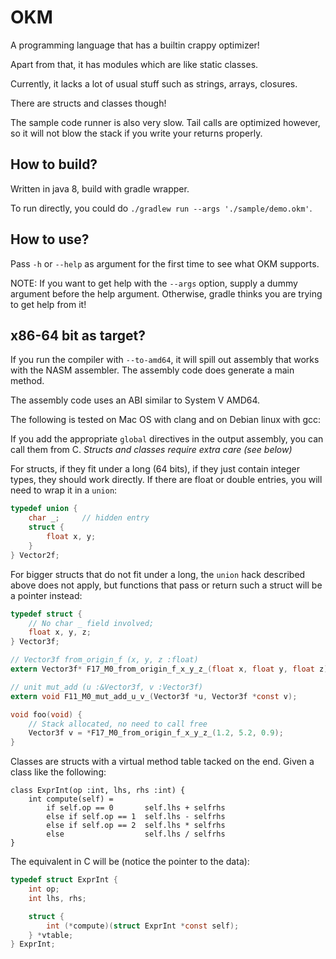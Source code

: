# OKM

A programming language that has a builtin crappy optimizer!

Apart from that, it has modules which are like static classes.

Currently, it lacks a lot of usual stuff such as strings, arrays, closures.

There are structs and classes though!

The sample code runner is also very slow. Tail calls are optimized however,
so it will not blow the stack if you write your returns properly.

## How to build?

Written in java 8, build with gradle wrapper.

To run directly, you could do `./gradlew run --args './sample/demo.okm'`.

## How to use?

Pass `-h` or `--help` as argument for the first time to see what OKM supports.

NOTE: If you want to get help with the `--args` option, supply a dummy argument before the help argument.
Otherwise, gradle thinks you are trying to get help from it!

## x86-64 bit as target?

If you run the compiler with `--to-amd64`, it will spill out assembly that works with the NASM assembler.
The assembly code does generate a main method.

The assembly code uses an ABI similar to System V AMD64.

The following is tested on Mac OS with clang and on Debian linux with gcc:

If you add the appropriate `global` directives in the output assembly,
you can call them from C. *Structs and classes require extra care (see below)*

For structs, if they fit under a long (64 bits),
if they just contain integer types, they should work directly.
If there are float or double entries, you will need to wrap it in a `union`:

```C
typedef union {
    char _;     // hidden entry
    struct {
        float x, y;
    }
} Vector2f;
```

For bigger structs that do not fit under a long,
the `union` hack described above does not apply,
but functions that pass or return such a struct will be a pointer instead:

```C
typedef struct {
    // No char _ field involved;
    float x, y, z;
} Vector3f;

// Vector3f from_origin_f (x, y, z :float)
extern Vector3f* F17_M0_from_origin_f_x_y_z_(float x, float y, float z);

// unit mut_add (u :&Vector3f, v :Vector3f)
extern void F11_M0_mut_add_u_v_(Vector3f *u, Vector3f *const v);

void foo(void) {
    // Stack allocated, no need to call free
    Vector3f v = *F17_M0_from_origin_f_x_y_z_(1.2, 5.2, 0.9);
}
```

Classes are structs with a virtual method table tacked on the end.
Given a class like the following:

```
class ExprInt(op :int, lhs, rhs :int) {
    int compute(self) =
        if self.op == 0       self.lhs + selfrhs
        else if self.op == 1  self.lhs - selfrhs
        else if self.op == 2  self.lhs * selfrhs
        else                  self.lhs / selfrhs
}
```

The equivalent in C will be (notice the pointer to the data):

```C
typedef struct ExprInt {
    int op;
    int lhs, rhs;

    struct {
        int (*compute)(struct ExprInt *const self);
    } *vtable;
} ExprInt;
```